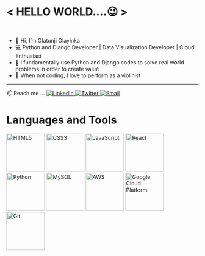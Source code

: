 <h1> &lt; HELLO WORLD....😉 &gt; </HELLO> </h1>
<br />
<ul>
  <li>👋 Hi, I’m Olatunji Olayinka</li>
  <li>💻 Python and Django Developer | Data Visualization Developer | Cloud Enthusiast</li>
  <li>👀 I fundamentally use Python and Django codes to solve real world problems in order to create value</li>
  <li>🎻 When not coding, I love to perform as a violinist</li>
</ul>

<hr />

<div align="left">📫 Reach me ...
  <a href="https://www.linkedin.com/in/olatunji-olayinka-coder/" target="_blank">
    <img src="https://img.shields.io/badge/-LinkedIn-blue?style=flat&logo=linkedin&logoColor=white" alt="LinkedIn">
  </a>
  <a href="https://twitter.com/YinkaCoder" target="_blank">
    <img src="https://img.shields.io/badge/-Twitter-1ca0f1?style=flat&logo=twitter&logoColor=white" alt="Twitter">
  </a>
  <a href="mailto:olatunji.weber@gmail.com">
    <img src="https://img.shields.io/badge/-Email-c14438?style=flat&logo=mail.ru&logoColor=white" alt="Email">
  </a>
</div>


<h1>Languages and Tools</h1>
<div>
  <!-- HTML5 Icon -->
<img src="https://cdn.jsdelivr.net/gh/devicons/devicon/icons/html5/html5-original-wordmark.svg" alt="HTML5" width="100" height="100">

<!-- CSS3 Icon -->
<img src="https://cdn.jsdelivr.net/gh/devicons/devicon/icons/css3/css3-original-wordmark.svg" alt="CSS3" width="100" height="100">

<!-- JavaScript Icon -->
<img src="https://cdn.jsdelivr.net/gh/devicons/devicon/icons/javascript/javascript-original.svg" alt="JavaScript" width="100" height="100">

<!-- React Icon -->
<img src="https://cdn.jsdelivr.net/gh/devicons/devicon/icons/react/react-original-wordmark.svg" alt="React" width="100" height="100">

<!-- Python Icon -->
<img src="https://cdn.jsdelivr.net/gh/devicons/devicon/icons/python/python-original-wordmark.svg" alt="Python" width="100" height="100">

<!-- MySQL Icon -->
<img src="https://cdn.jsdelivr.net/gh/devicons/devicon/icons/mysql/mysql-original-wordmark.svg" alt="MySQL" width="100" height="100">

<!-- AWS Icon -->
<img src="https://cdn.jsdelivr.net/gh/devicons/devicon/icons/amazonwebservices/amazonwebservices-original-wordmark.svg" alt="AWS" width="100" height="100">

<!-- Google Cloud Platform Icon -->
<img src="https://cdn.jsdelivr.net/gh/devicons/devicon/icons/googlecloud/googlecloud-original-wordmark.svg" alt="Google Cloud Platform" width="100" height="100">

<!-- Git Icon -->
<img src="https://cdn.jsdelivr.net/gh/devicons/devicon/icons/git/git-original-wordmark.svg" alt="Git" width="100" height="100">

</div>





<!---
olatunji-weber/olatunji-weber is a ✨ special ✨ repository because its `README.md` (this file) appears on your GitHub profile.
You can click the Preview link to take a look at your changes.
--->
